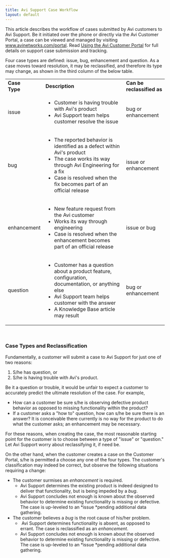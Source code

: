 ```yaml
---
title: Avi Support Case Workflow
layout: default
---
```

This article describes the workflow of cases submitted by Avi customers to Avi Support. Be it initiated over the phone or directly via the Avi Customer Portal, a case can be viewed and managed by visiting <a href="http://www.avinetworks.com/portal">www.avinetworks.com/portal</a>. Read <a href="/docs/17.1/using-the-avi-customer-portal/">Using the Avi Customer Portal</a> for full details on support case submission and tracking.

Four case types are defined: issue, bug, enhancement and question. As a case moves toward resolution, it may be reclassified, and therefore its type may change, as shown in the third column of the below table.

<table class=" table table-bordered table-hover">  
<tbody>      
<tr>    
<td><b>Case<br> Type</b></td>
<td><b>Description</b></td>
<td><b>Can be reclassified as</b></td>
</tr>
<tr>    
<td><span style="font-weight: 400;">issue</span></td>
<td><ul> 
 <li><span style="font-weight: 400;">Customer is having trouble with Avi's product</span></li> 
 <li>Avi Support team helps customer resolve the issue</li> 
</ul></td>
<td>bug or enhancement</td>
</tr>
<tr>    
<td><span style="font-weight: 400;">bug</span></td>
<td><ul> 
 <li><span style="font-weight: 400;">The reported behavior is identified as a defect within Avi's product</span></li> 
 <li>The case works its way through Avi Engineering for a fix</li> 
 <li>Case is resolved when the fix becomes part of an official release</li> 
</ul></td>
<td>issue or enhancement</td>
</tr>
<tr>    
<td><span style="font-weight: 400;">enhancement</span></td>
<td><ul> 
 <li><span style="font-weight: 400;">New feature request from the Avi customer</span></li> 
 <li>Works its way through engineering</li> 
 <li>Case is resolved when the enhancement becomes part of an official release</li> 
</ul></td>
<td>issue or bug</td>
</tr>
<tr>    
<td><span style="font-weight: 400;">question</span></td>
<td><ul> 
 <li><span style="font-weight: 400;">Customer has a question about a product feature, configuration, documentation, or anything else</span></li> 
 <li>Avi Support team helps customer with the answer</li> 
 <li>A Knowledge Base article may result</li> 
</ul></td>
<td>bug or enhancement</td>
</tr>
</tbody>
</table> 

 

### Case Types and Reclassification

Fundamentally, a customer will submit a case to Avi Support for just one of two reasons:
<ol> 
 <li>S/he has question, or</li> 
 <li>S/he is having trouble with Avi's product.</li> 
</ol> 

Be it a question or trouble, it would be unfair to expect a customer to accurately predict the ultimate resolution of the case. For example,

* How can a customer be sure s/he is observing defective product behavior as opposed to missing functionality within the product?
* If a customer asks a "how to" question, how can s/he be sure there is an answer? It is conceivable there currently is no way for the product to do what the customer asks; an enhancement may be necessary. 

For these reasons, when creating the case, the most reasonable starting point for the customer is to choose between a type of "issue" or "question." Let Avi Support worry about reclassifying it, if need be.

On the other hand, when the customer creates a case on the Customer Portal, s/he is permitted a choose any one of the four types. The customer's classification may indeed be correct, but observe the following situations requiring a change:

* The customer surmises an *enhancement* is required.  
    * Avi Support determines the existing product is indeed designed to deliver that functionality, but is being impeded by a *bug*.
    * Avi Support concludes not enough is known about the observed behavior to determine existing functionality is missing or defective. The case is up-leveled to an *issue *pending additional data gathering.
* The customer believes a *bug* is the root cause of his/her problem.  
    *  Avi Support determines functionality is absent, as opposed to errant. The case is reclassified as an *enhancement*.
    * Avi Support concludes not enough is known about the observed behavior to determine existing functionality is missing or defective. The case is up-leveled to an *issue *pending additional data gathering. 